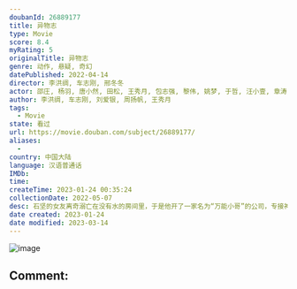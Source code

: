 ```yaml
---
doubanId: 26889177
title: 异物志
type: Movie
score: 8.4
myRating: 5
originalTitle: 异物志
genre: 动作, 悬疑, 奇幻
datePublished: 2022-04-14
director: 李洪绸, 车志刚, 邢冬冬
actor: 邵庄, 杨羽, 唐小然, 田松, 王秀月, 包志强, 黎伟, 姚梦, 于哲, 汪小壹, 章涛, 邢昀, 大牛, 刘建民, 崔馨心, 张日辉, 任婉婧, 李文帅, 车志刚, 车路平, 裴筝筝, 王韬, 赵小东, 张慧, 郭若寒, 张弘毅, 郭震
author: 李洪绸, 车志刚, 刘爱银, 周扬帆, 王秀月
tags:
  - Movie
state: 看过
url: https://movie.douban.com/subject/26889177/
aliases:
  - 
country: 中国大陆
language: 汉语普通话
IMDb: 
time: 
createTime: 2023-01-24 00:35:24
collectionDate: 2022-05-07
desc: 石坚的女友离奇溺亡在没有水的房间里，于是他开了一家名为“万能小哥”的公司，专接神秘异事，以此寻找女友死亡的真相。石坚偶然捡到一把可以到达任意地方的神奇钥匙，像这样的物件还有很多，例如可以变幻外形的雪花...
date created: 2023-01-24
date modified: 2023-03-14
---
```


![image](p2871478104.jpg)

Comment:
---
